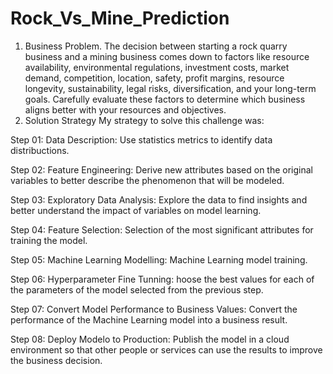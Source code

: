 # Rock_Vs_Mine_Prediction
1. Business Problem.
 The decision between starting a rock quarry business and a mining business comes down to factors like resource availability, environmental regulations, investment costs, market demand, competition, location, safety, profit margins, resource longevity, sustainability, legal risks, diversification, and your long-term goals. Carefully evaluate these factors to determine which business aligns better with your resources and objectives.
3. Solution Strategy
My strategy to solve this challenge was:

Step 01: Data Description: Use statistics metrics to identify data distribuctions.

Step 02: Feature Engineering: Derive new attributes based on the original variables to better describe the phenomenon that will be modeled.

Step 03: Exploratory Data Analysis: Explore the data to find insights and better understand the impact of variables on model learning.

Step 04: Feature Selection: Selection of the most significant attributes for training the model.

Step 05: Machine Learning Modelling: Machine Learning model training.

Step 06: Hyperparameter Fine Tunning: hoose the best values for each of the parameters of the model selected from the previous step.

Step 07: Convert Model Performance to Business Values: Convert the performance of the Machine Learning model into a business result.

Step 08: Deploy Modelo to Production: Publish the model in a cloud environment so that other people or services can use the results to improve the business decision.
